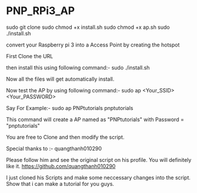 # PNP_RPi3_AP

sudo git clone
sudo chmod +x install.sh
sudo chmod +x ap.sh
sudo ./install.sh


convert your Raspberry pi 3 into a Access Point by creating the hotspot

First Clone the URL

then install this using following command:-
sudo ./install.sh 

Now all the files will get automatically install.

Now test the AP by using following command:-
sudo ap <Your_SSID> <Your_PASSWORD>

Say For Example:-
sudo ap PNPtutorials pnptutorials

This command will create a AP named as "PNPtutorials" with Password = "pnptutorials"

You are free to Clone and then modify the script.

Special thanks to :-
quangthanh010290

Please follow him and see the original script on his profile. You will definitely like it. 
https://github.com/quangthanh010290

I just cloned his Scripts and make some neccessary changes into the script. Show that i can make a tutorial for you guys.
